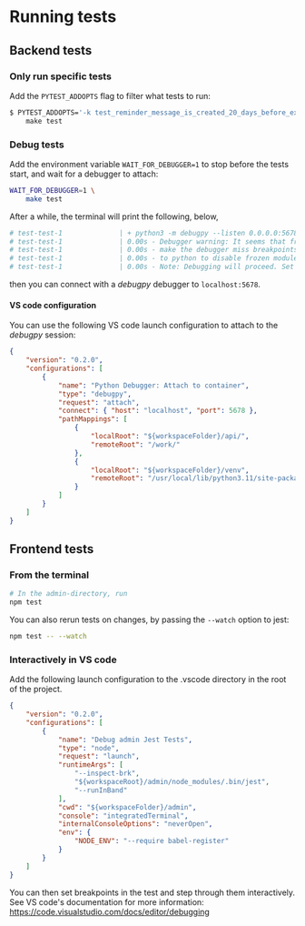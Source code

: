 # Running tests

## Backend tests

### Only run specific tests

Add the `PYTEST_ADDOPTS` flag to filter what tests to run:

```bash
$ PYTEST_ADDOPTS='-k test_reminder_message_is_created_20_days_before_expiry_even_if_other_span_after' \
    make test
```

### Debug tests

Add the environment variable `WAIT_FOR_DEBUGGER=1` to stop before the tests start, and wait for a debugger to attach:

```bash
WAIT_FOR_DEBUGGER=1 \
    make test
```

After a while, the terminal will print the following, below,

```bash
# test-test-1              | + python3 -m debugpy --listen 0.0.0.0:5678 --wait-for-client -m pytest --color=yes . --workers auto -ra
# test-test-1              | 0.00s - Debugger warning: It seems that frozen modules are being used, which may
# test-test-1              | 0.00s - make the debugger miss breakpoints. Please pass -Xfrozen_modules=off
# test-test-1              | 0.00s - to python to disable frozen modules.
# test-test-1              | 0.00s - Note: Debugging will proceed. Set PYDEVD_DISABLE_FILE_VALIDATION=1 to disable this validation.
```

then you can connect with a _debugpy_ debugger to `localhost:5678`.

#### VS code configuration

You can use the following VS code launch configuration to attach to the _debugpy_ session:

```json hl_lines="4-19"
{
    "version": "0.2.0",
    "configurations": [
        {
            "name": "Python Debugger: Attach to container",
            "type": "debugpy",
            "request": "attach",
            "connect": { "host": "localhost", "port": 5678 },
            "pathMappings": [
                {
                    "localRoot": "${workspaceFolder}/api/",
                    "remoteRoot": "/work/"
                },
                {
                    "localRoot": "${workspaceFolder}/venv",
                    "remoteRoot": "/usr/local/lib/python3.11/site-packages"
                }
            ]
        }
    ]
}
```

## Frontend tests

### From the terminal

```bash
# In the admin-directory, run
npm test
```

You can also rerun tests on changes, by passing the `--watch` option to jest:

```bash
npm test -- --watch
```

### Interactively in VS code

Add the following launch configuration to the .vscode directory in the root of the project.

```json hl_lines="4-19"
{
    "version": "0.2.0",
    "configurations": [
        {
            "name": "Debug admin Jest Tests",
            "type": "node",
            "request": "launch",
            "runtimeArgs": [
                "--inspect-brk",
                "${workspaceRoot}/admin/node_modules/.bin/jest",
                "--runInBand"
            ],
            "cwd": "${workspaceFolder}/admin",
            "console": "integratedTerminal",
            "internalConsoleOptions": "neverOpen",
            "env": {
                "NODE_ENV": "--require babel-register"
            }
        }
    ]
}
```

You can then set breakpoints in the test and step through them interactively. See VS code's documentation for more information: <https://code.visualstudio.com/docs/editor/debugging>
